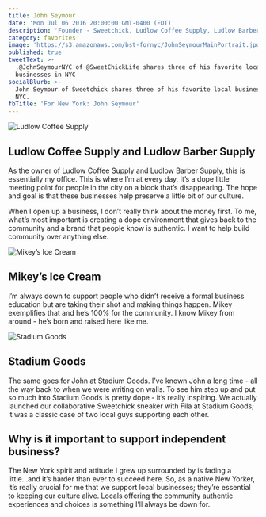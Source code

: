 ```yaml
---
title: John Seymour
date: 'Mon Jul 06 2016 20:00:00 GMT-0400 (EDT)'
description: 'Founder - Sweetchick, Ludlow Coffee Supply, Ludlow Barber Supply'
category: favorites
image: 'https://s3.amazonaws.com/bst-fornyc/JohnSeymourMainPortrait.jpg'
published: true
tweetText: >-
  .@JohnSeymourNYC of @SweetChickLife shares three of his favorite local
  businesses in NYC
socialBlurb: >-
  John Seymour of Sweetchick shares three of his favorite local businesses in
  NYC.
fbTitle: 'For New York: John Seymour'
---
```


![Ludlow Coffee Supply](https://s3.amazonaws.com/bst-fornyc/JohnSeymourLudlowCoffeeSupply.jpg)

## Ludlow Coffee Supply and Ludlow Barber Supply

As the owner of Ludlow Coffee Supply and Ludlow Barber Supply, this is essentially my office. This is where I’m at every day. It’s a dope little meeting point for people in the city on a block that’s disappearing. The hope and goal is that these businesses help preserve a little bit of our culture.

When I open up a business, I don’t really think about the money first. To me, what’s most important is creating a dope environment that gives back to the community and a brand that people know is authentic. I want to help build community over anything else.

![Mikey’s Ice Cream](https://s3.amazonaws.com/bst-fornyc/JohnSeymourMikeysIceCream.jpg)

## Mikey’s Ice Cream

I’m always down to support people who didn’t receive a formal business education but are taking their shot and making things happen. Mikey exemplifies that and he’s 100% for the community. I know Mikey from around - he’s born and raised here like me.

![Stadium Goods](https://s3.amazonaws.com/bst-fornyc/JohnSeymourStadiumGoods.jpg)

## Stadium Goods

The same goes for John at Stadium Goods. I’ve known John a long time - all the way back to when we were writing on walls. To see him step up and put so much into Stadium Goods is pretty dope - it’s really inspiring. We actually launched our collaborative Sweetchick sneaker with Fila at Stadium Goods; it was a classic case of two local guys supporting each other.

## Why is it important to support independent business?

The New York spirit and attitude I grew up surrounded by is fading a little...and it’s harder than ever to succeed here. So, as a native New Yorker, it’s really crucial for me that we support local businesses; they’re essential to keeping our culture alive. Locals offering the community authentic experiences and choices is something I’ll always be down for.
